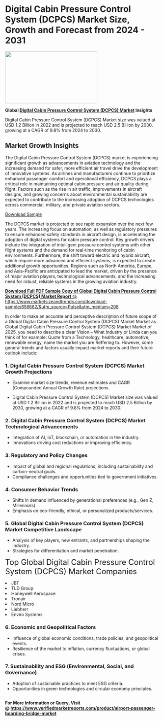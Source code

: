 <H1>Digital Cabin Pressure Control System (DCPCS) Market Size, Growth and Forecast from 2024 - 2031</H1><img class="aligncenter size-medium wp-image-584254" src="https://thirdeyenews.in/wp-content/uploads/2024/09/Global-Market-Research-300x168.jpeg" alt="" width="300" height="168" /><p><strong>Global&nbsp;<a href="https://www.marketsizeandtrends.com/download-sample/656662/&amp;utm_source=Pulse&amp;utm_medium=208">Digital Cabin Pressure Control System (DCPCS) Market</a> Insights</strong></p><p>Digital Cabin Pressure Control System (DCPCS) Market size was valued at USD 1.2 Billion in 2022 and is projected to reach USD 2.5 Billion by 2030, growing at a CAGR of 9.8% from 2024 to 2030.</p><p><h2>Market Growth Insights</h2> <p>The Digital Cabin Pressure Control System (DCPCS) market is experiencing significant growth as advancements in aviation technology and the increasing demand for safer, more efficient air travel drive the development of innovative systems. As airlines and manufacturers continue to prioritize enhanced passenger comfort and operational efficiency, DCPCS plays a critical role in maintaining optimal cabin pressure and air quality during flight. Factors such as the rise in air traffic, improvements in aircraft designs, and growing concerns about environmental sustainability are expected to contribute to the increasing adoption of DCPCS technologies across commercial, military, and private aviation sectors.</p> <p><a href="#">Download Sample</a></p> <p>The DCPCS market is projected to see rapid expansion over the next few years. The increasing focus on automation, as well as regulatory pressures to ensure enhanced safety standards in aircraft design, is accelerating the adoption of digital systems for cabin pressure control. Key growth drivers include the integration of intelligent pressure control systems with other flight systems and the demand for real-time monitoring of cabin environments. Furthermore, the shift toward electric and hybrid aircraft, which require more advanced and efficient systems, is expected to create additional growth opportunities. Regions such as North America, Europe, and Asia-Pacific are anticipated to lead the market, driven by the presence of major aviation players, technological advancements, and the increasing need for robust, reliable systems in the growing aviation industry.</p> <p><a href="#"></p><p><span class=""><strong>Download Full PDF Sample Copy of Global Digital Cabin Pressure Control System (DCPCS) Market Report</strong> @ <a href="https://www.marketsizeandtrends.com/download-sample/656662/&amp;utm_source=Pulse&amp;utm_medium=208" target="_blank">https://www.marketsizeandtrends.com/download-sample/656662/&amp;utm_source=Pulse&amp;utm_medium=208</a></span></p><p>In order to make an accurate and perceptive description of future scope of a Global&nbsp;Digital Cabin Pressure Control System (DCPCS) Market Market as Global&nbsp;Digital Cabin Pressure Control System (DCPCS) Market Market of 2025, you need to describe a clear Vision &ndash; What Industry or Linda can you think of for example: Quote from a Technology, healthcare, automotive, renewable energy, name the market you are Reffering to. However, some general trends and factors usually impact market reports and their future outlook include:</p><h3>1.&nbsp;<strong>Digital Cabin Pressure Control System (DCPCS) Market Growth Projections</strong></h3><ul><li>Examine market size trends, revenue estimates and CAGR (Compounded Annual Growth Rate) projections.</li><li><p>Digital Cabin Pressure Control System (DCPCS) Market size was valued at USD 1.2 Billion in 2022 and is projected to reach USD 2.5 Billion by 2030, growing at a CAGR of 9.8% from 2024 to 2030.</p></li></ul><h3>2.&nbsp;<strong>Digital Cabin Pressure Control System (DCPCS) Market Technological Advancements</strong></h3><ul><li>Integration of AI, IoT, blockchain, or automation in the industry.</li><li>Innovations driving cost reductions or improving efficiency.</li></ul><h3>3.&nbsp;<strong>Regulatory and Policy Changes</strong></h3><ul><li>Impact of global and regional regulations, including sustainability and carbon-neutral goals.</li><li>Compliance challenges and opportunities tied to government initiatives.</li></ul><h3>4.&nbsp;<strong>Consumer Behavior Trends</strong></h3><ul><li>Shifts in demand influenced by generational preferences (e.g., Gen Z, Millennials).</li><li>Emphasis on eco-friendly, ethical, or personalized products/services.</li></ul><h3>5.&nbsp;<strong>Global Digital Cabin Pressure Control System (DCPCS) Market Competitive Landscape</strong></h3><ul><li>Analysis of key players, new entrants, and partnerships shaping the industry.</li><li>Strategies for differentiation and market penetration.</li></ul><p data-pm-slice="1 1 []"><span style="color: inherit; font-family: inherit; font-size: 25px;">Top Global Digital Cabin Pressure Control System (DCPCS) Market Companies</span></p><div class="" data-test-id=""><p><li>JBT</li><li> TLD Group</li><li> Honeywell Aerospace</li><li> Tronair</li><li> Nord Micro</li><li> Liebherr</li><li> Enviro Systems</li></p></div><h3>6.&nbsp;<strong>Economic and Geopolitical Factors</strong></h3><ul><li>Influence of global economic conditions, trade policies, and geopolitical events.</li><li>Resilience of the market to inflation, currency fluctuations, or global crises.</li></ul><h3>7.&nbsp;<strong>Sustainability and ESG (Environmental, Social, and Governance)</strong></h3><ul><li>Adoption of sustainable practices to meet ESG criteria.</li><li>Opportunities in green technologies and circular economy principles.</li></ul><h2><strong style="font-size: 14px;">For More Information or Query, Visit @&nbsp;</strong><a style="background-color: #ffffff; font-size: 14px;" href="https://www.marketsizeandtrends.com/report/digital-cabin-pressure-control-system-dcpcs-market/" target="_blank">https://www.verifiedmarketreports.com/product/airport-passenger-boarding-bridge-market</a></h2>
